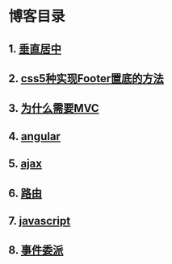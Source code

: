 # 博客目录  

## 1. [垂直居中](https://github.com/yinshaochuang/blogs/blob/master/vertical.md)  
## 2. [css5种实现Footer置底的方法](https://github.com/yinshaochuang/blogs/blob/master/footer.md)  
## 3. [为什么需要MVC](https://github.com/yinshaochuang/blogs/blob/master/mvc.md)
## 4. [angular](https://github.com/yinshaochuang/blogs/blob/master/angular.md)  
## 5. [ajax](https://github.com/yinshaochuang/blogs/blob/master/ajax.md)  
## 6. [路由](https://github.com/yinshaochuang/blogs/blob/master/router.md)  
## 7. [javascript](https://github.com/yinshaochuang/blogs/blob/master/javascript.md)  
## 8. [事件委派](https://github.com/yinshaochuang/blogs/blob/master/target.md)